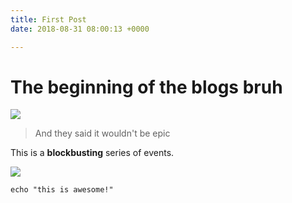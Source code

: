 ```yaml
---
title: First Post
date: 2018-08-31 08:00:13 +0000

---
```

# The beginning of the blogs bruh

  
![](https://www.google.com/images/branding/googlelogo/1x/googlelogo_color_272x92dp.png)

> And they said it wouldn't be epic

This is a **blockbusting** series of events.

  
![](https://bitbucket-marketing-cdn.atlassian.com/dam/jcr:10218a75-9e62-445d-b14c-55c8e5ea7aeb/00_HeroImage.png?cdnVersion=jw)

    echo "this is awesome!"